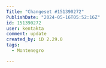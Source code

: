 ```yaml
---
Title: "Changeset #151390272"
PublishDate: "2024-05-16T05:52:16Z"
id: 151390272
user: kentakta
comment: update
created_by: iD 2.29.0
tags:
  - Montenegro

---
```

